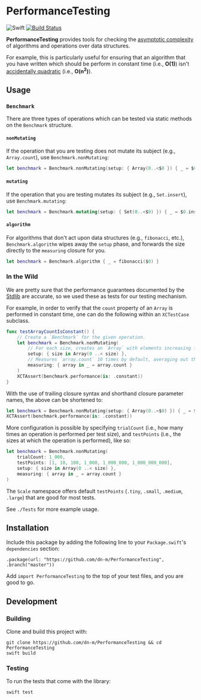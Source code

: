 PerformanceTesting
==================

![Swift](https://img.shields.io/badge/Swift-4.2-brightgreen.svg)
[![Build Status](https://travis-ci.org/dn-m/PerformanceTesting.svg?branch=master)](https://travis-ci.org/dn-m/PerformanceTesting)

**PerformanceTesting** provides tools for checking the [asymptotic complexity](https://en.wikipedia.org/wiki/Asymptotic_computational_complexity) of algorithms and operations over data structures.

For example, this is particularly useful for ensuring that an algorithm that you have written which should be perform in constant time (i.e., **O(1)**) isn't [accidentally quadratic](https://accidentallyquadratic.tumblr.com/) (i.e., **O(n<sup>2</sup>)**).

Usage
-----

### `Benchmark`

There are three types of operations which can be tested via static methods on the `Benchmark` structure.

#### `nonMutating`

If the operation that you are testing does not mutate its subject (e.g., `Array.count`), use `Benchmark.nonMutating`:

```Swift
let benchmark = Benchmark.nonMutating(setup: { Array(0..<$0 }) { _ = $0.count }
```

#### `mutating`

If the operation that you are testing mutates its subject (e.g., `Set.insert`), use `Benchmark.mutating`:

```Swift
let benchmark = Benchmark.mutating(setup: { Set(0..<$0) }) { _ = $0.insert(1) }
```

#### `algorithm`

For algorithms that don't act upon data structures (e.g., `fibonacci`, etc.), `Benchmark.algorithm` wipes away the `setup` phase, and forwards the size directly to the `measuring` closure for you.

```Swift
let benchmark = Benchmark.algorithm { _ = fibonacci($0) }
```

### In the Wild

<!--In order to measure the asymptotic performance your data structures and algorithms, there are three -->


We are pretty sure that the performance guarantees documented by the [Stdlib](https://developer.apple.com/documentation/swift/swift_standard_library) are accurate, so we used these as tests for our testing mechanism.

For example, in order to verify that the `count` property of an `Array` is performed in constant time, one can do the following within an `XCTestCase` subclass.

```Swift
func testArrayCountIsConstant() {
    // Create a `Benchmark` for the given operation.
    let benchmark = Benchmark.nonMutating(
        // For each size, creates an `Array` with elements increasing from zero up to the size
        setup: { size in Array(0 ..< size) },
        // Measures `array.count` 10 times by default, averaging out the results
        measuring: { array in _ = array.count }
    )
    XCTAssert(benchmark.performance(is: .constant))
}
```

With the use of trailing closure syntax and shorthand closure parameter names, the above can be shortened to:

```Swift
let benchmark = Benchmark.nonMutating(setup: { Array(0..<$0) }) { _ = $0.count }
XCTAssert(benchmark.performance(is: .constant))
```

More configuration is possible by specifying `trialCount` (i.e., how many times an operation is performed per test size), and `testPoints` (i.e., the sizes at which the operation is performed), like so:

```Swift
let benchmark = Benchmark.nonMutating(
    trialCount: 1_000,
    testPoints: [1, 10, 100, 1_000, 1_000_000, 1_000_000_000],
    setup: { size in Array(0 ..< size) },
    measuring: { array in _ = array.count }
)
```

The `Scale` namespace offers default `testPoints` (`.tiny`, `.small`, `.medium`, `.large`) that are good for most tests.

See `./Tests` for more example usage.

Installation
------------

Include this package by adding the following line to your `Package.swift`'s `dependencies` section:

    .package(url: "https://github.com/dn-m/PerformanceTesting", .branch("master"))

Add `import PerformanceTesting` to the top of your test files, and you are good to go.

Development
-----------

### Building

Clone and build this project with:

    git clone https://github.com/dn-m/PerformanceTesting && cd PerformanceTesting
    swift build

### Testing

To run the tests that come with the library:

    swift test

